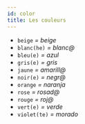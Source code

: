 ```yaml
---
id: color
title: Les couleurs
---
```


* `beige` _= beige_
* `blanc(he)` _= blanc@_
* `bleu(e)` _= azul_
* `gris(e)` _= gris_
* `jaune` _= amarill@_
* `noir(e)` _= negr@_
* `orange` _= naranja_
* `rose` _= rosad@_
* `rouge` _= roj@_
* `vert(e)` _= verde_
* `violet(te)` _= morado_
